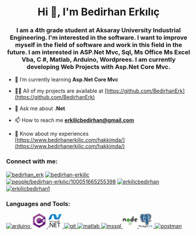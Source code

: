 <h1 align="center">Hi 👋, I'm Bedirhan Erkılıç</h1>
<h3 align="center">I am a 4th grade student at Aksaray University Industrial Engineering. I'm interested in the software. I want to improve myself in the field of software and work in this field in the future. I am interested in ASP.Net Mvc, Sql, Ms Office Ms Excel Vba, C #, Matlab, Arduino, Wordprees. I am currently developing Web Projects with Asp.Net Core Mvc.</h3>

- 🌱 I’m currently learning **Asp.Net Core Mvc**

- 👨‍💻 All of my projects are available at [https://github.com/BedirhanErk](https://github.com/BedirhanErk)

- 💬 Ask me about **.Net**

- 📫 How to reach me **erkilicbedirhan@gmail.com**

- 📄 Know about my experiences [https://www.bedirhanerkilic.com/hakkimda/](https://www.bedirhanerkilic.com/hakkimda/)

<h3 align="left">Connect with me:</h3>
<p align="left">
<a href="https://twitter.com/bedirhan_erk" target="blank"><img align="center" src="https://cdn.jsdelivr.net/npm/simple-icons@3.0.1/icons/twitter.svg" alt="bedirhan_erk" height="30" width="40" /></a>
<a href="https://linkedin.com/in/bedirhan-erkilic" target="blank"><img align="center" src="https://cdn.jsdelivr.net/npm/simple-icons@3.0.1/icons/linkedin.svg" alt="bedirhan-erkilic" height="30" width="40" /></a>
<a href="https://fb.com/people/bedirhan-erkılıç/100051665255398" target="blank"><img align="center" src="https://cdn.jsdelivr.net/npm/simple-icons@3.0.1/icons/facebook.svg" alt="people/bedirhan-erkılıç/100051665255398" height="30" width="40" /></a>
<a href="https://instagram.com/erkilicbedirhan" target="blank"><img align="center" src="https://cdn.jsdelivr.net/npm/simple-icons@3.0.1/icons/instagram.svg" alt="erkilicbedirhan" height="30" width="40" /></a>
<a href="https://www.hackerrank.com/erkilicbedirhan1" target="blank"><img align="center" src="https://cdn.jsdelivr.net/npm/simple-icons@3.0.1/icons/hackerrank.svg" alt="erkilicbedirhan1" height="30" width="40" /></a>
</p>

<h3 align="left">Languages and Tools:</h3>
<p align="left"> <a href="https://www.arduino.cc/" target="_blank"> <img src="https://cdn.worldvectorlogo.com/logos/arduino-1.svg" alt="arduino" width="40" height="40"/> </a> <a href="https://www.w3schools.com/cs/" target="_blank"> <img src="https://raw.githubusercontent.com/devicons/devicon/master/icons/csharp/csharp-original.svg" alt="csharp" width="40" height="40"/> </a> <a href="https://dotnet.microsoft.com/" target="_blank"> <img src="https://raw.githubusercontent.com/devicons/devicon/master/icons/dot-net/dot-net-original-wordmark.svg" alt="dotnet" width="40" height="40"/> </a> <a href="https://git-scm.com/" target="_blank"> <img src="https://www.vectorlogo.zone/logos/git-scm/git-scm-icon.svg" alt="git" width="40" height="40"/> </a> <a href="https://www.mathworks.com/" target="_blank"> <img src="https://raw.githubusercontent.com/simple-icons/simple-icons/master/icons/mathworks.svg" alt="matlab" width="40" height="40"/> </a> <a href="https://www.microsoft.com/en-us/sql-server" target="_blank"> <img src="https://cdn.worldvectorlogo.com/logos/microsoft-sql-server.svg" alt="mssql" width="40" height="40"/> </a> <a href="https://nodejs.org" target="_blank"> <img src="https://raw.githubusercontent.com/devicons/devicon/master/icons/nodejs/nodejs-original-wordmark.svg" alt="nodejs" width="40" height="40"/> </a> <a href="https://www.postgresql.org" target="_blank"> <img src="https://raw.githubusercontent.com/devicons/devicon/master/icons/postgresql/postgresql-original-wordmark.svg" alt="postgresql" width="40" height="40"/> </a> <a href="https://postman.com" target="_blank"> <img src="https://www.vectorlogo.zone/logos/getpostman/getpostman-icon.svg" alt="postman" width="40" height="40"/> </a> </p>
